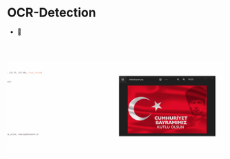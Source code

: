 # OCR-Detection

- 🚀

<br>
<br>
<p align="center">
    <img width="1900" src="29ekim.gif" alt="OCR">
</p>
